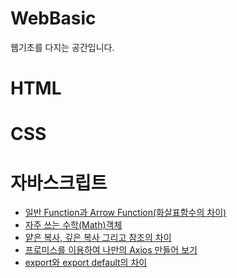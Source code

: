 # WebBasic
웹기초를 다지는 공간입니다. 

# HTML

# CSS

# 자바스크립트
- [일반 Function과 Arrow Function(화살표함수의 차이)](https://github.com/marintelli/WebBasic/blob/main/JS_study/230327-ArrowFunction-Function/Function%EA%B3%BCArrowFunction.md)
- [자주 쓰는 수학(Math)객체](https://github.com/marintelli/WebBasic/blob/main/JS_study/230329-Math/%EC%88%98%ED%95%99%EA%B0%9D%EC%B2%B4(Math).md)
- [얕은 복사, 깊은 복사 그리고 참조의 차이 ](https://github.com/marintelli/WebBasic/blob/main/JS_study/230328-ShallowCopy-DeepCopy-Ref/%EA%B9%8A%EC%9D%80%20%EB%B3%B5%EC%82%AC%EC%99%80%20%EC%96%95%EC%9D%80%20%EB%B3%B5%EC%82%AC%20%EA%B7%B8%EB%A6%AC%EA%B3%A0%20%EC%B0%B8%EC%A1%B0.md)
- [프로미스를 이용하여 나만의 Axios 만들어 보기 ](https://github.com/marintelli/WebBasic/blob/main/JS_study/230403-custom-axios/review.md)
- [export와 export default의 차이](https://github.com/marintelli/WebBasic/blob/main/JS_study/230424-export-exportDefault/export-exportDefault.md)
